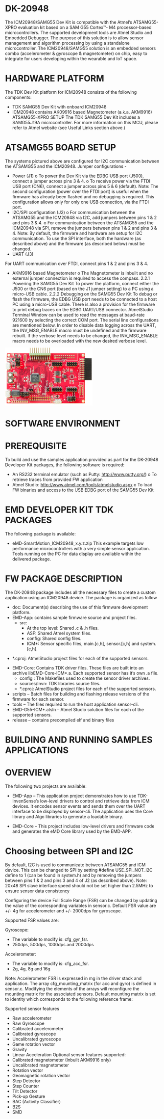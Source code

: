 # DK-20948
The ICM20948/SAMG55 Dev Kit is compatible with the Atmel’s ATSAMG55-XPRO evaluation kit based on a SAM G55 Cortex™- M4 processor-based microcontrollers. The supported development tools are Atmel Studio and Embedded Debugger. The purpose of this solution is to allow sensor management and algorithm processing by using a standalone microcontroller. The ICM20948/SAMG55 solution is an embedded sensors combo (accelerometer &amp; gyroscope &amp; magnetometer) on chip, easy to integrate for users developing within the wearable and IoT space. 

# HARDWARE PLATFORM
The TDK Dev Kit platform for ICM20948 consists of the following components:
- TDK SAMG55 Dev Kit with onboard ICM20948
- ICM20948 contains AK09916 based Magnetometer (a.k.a. AKM9916)
ATSAMG55-XPRO SETUP
The TDK SAMG55 Dev Kit includes a SAMG55J19A microcontroller. For more information on this MCU, please refer to Atmel
website (see Useful Links section above.)

# ATSAMG55 BOARD SETUP
The systems pictured above are configured for I2C communication between the ATSAMG55 and the ICM20948.
Jumper configurations -
- Power (J1)
o To power the Dev Kit via the EDBG USB port (J500), connect a jumper across pins 3 & 4.
o To receive power via the FTDI USB port (CN6), connect a jumper across pins 5 & 6 (default).
Note: The second configuration (power over the FTDI port) is useful when the firmware has already been flashed and no
debugging is required. This configuration allows only for only one USB connection, via the FTDI port.
- I2C/SPI configuration (J2)
o For communication between the ATSAMG55 and the ICM20948 via I2C, add jumpers between pins 1 & 2 and
pins 3 & 4.
o For communication between the ATSAMG55 and the ICM20948 via SPI, remove the jumpers between pins 1 &
2 and pins 3 & 4.
Note: By default, the firmware and hardware are setup for I2C communication. To use the SPI interface, both the
hardware (as described above) and the firmware (as described below) must be changed.
- UART (J3)

For UART communication over FTDI, connect pins 1 & 2 and pins 3 & 4.
- AKM9916 based Magnetometer
o The Magnetometer is inbuilt and no external jumper connection is required to access the compass.
2.2.1 Powering the SAMG55 Dev Kit
To power the platform, connect either the J500 or the CN6 port (based on the J1 jumper setting) to a PC using a micro-USB
cable.
2.2.2 Debugging on the SAMG55 Dev Kit
To debug or flash the firmware, the EDBG USB port needs to be connected to a host PC using a micro-USB cable. There is also a
provision for the firmware to print debug traces on the EDBG UART/USB connector. AtmelStudio Terminal Window can be used
to read the messages at baud-rate 921600 by selecting the correct COM port. The serial line configurations are mentioned
below. In order to disable data logging across the UART, the INV_MSG_ENABLE macro must be undefined and the firmware
rebuilt. If the verbose level needs to be changed, the INV_MSG_ENABLE macro needs to be overloaded with the new desired
verbose level.

![DK-20948](https://github.com/yomuevans/DK-20948/blob/main/Images/eMD_Software_Guide_ICM20948.jpg?raw=true)

# SOFTWARE ENVIRONMENT
# PREREQUISITE
To build and use the samples application provided as part for the DK-20948 Developer Kit packages, the following software is
required:
- An RS232 terminal emulator (such as Putty: http://www.putty.org/)
o To retrieve traces from provided FW application
- Atmel Studio: http://www.atmel.com/tools/atmelstudio.aspx
o To load FW binaries and access to the USB EDBG port of the SAMG55 Dev Kit


# EMD DEVELOPER KIT TDK PACKAGES
The following package is available:
- eMD-SmartMotion_ICM20948_x.y.z.zip
This example targets low performance microcontrollers with a very simple sensor application.
Tools running on the PC for data display are available within the delivered package.

# FW PACKAGE DESCRIPTION
The DK-20948 package includes all the necessary files to create a custom application using an ICM20948 device.
The package is organized as follow
- doc: Document(s) describing the use of this firmware development platform.
- EMD-App: contains sample firmware source and project files.
  - src:
    - At the top level: Shared .c & .h files.
    - ASF: Shared Atmel system files.
    - config: Shared config files.
    - ICM*: Sensor specific files, main.[c,h], sensor.[c,h] and system.[c,h].
* *.cproj: AtmelStudio project files for each of the supported sensors.
- EMD-Core: Contains TDK driver files. These files are built into an archive libEMD-Core-ICM*.a. Each supported sensor
has it’s own .a file.
  - config : The Makefiles used to create the sensor driver archives.
  - sources/Invn: TDK libraries source files.
  - *.cproj: AtmelStudio project files for each of the supported sensors.
- scripts – Batch files for building and flashing release versions of the firmware for each sensor.
- tools – The files required to run the host application sensor-cli.
- EMD-G55-ICM*.atsln – Atmel Studio solution files for each of the supported sensors.
- release – contains precompiled elf and binary files


# BUILDING AND RUNNING SAMPLES APPLICATIONS
# OVERVIEW
The following two projects are available:

 - EMD-App – This application project demonstrates how to use TDK-InvenSense’s low-level drivers to control and retrieve
data from ICM devices. It encodes sensor events and sends them over the UART interface to be displayed by sensor-cli. The
application uses the Core library and Algo libraries to generate a loadable binary.

 - EMD-Core – This project includes low-level drivers and firmware code and generates the eMD Core library used by the
 EMD-APP.

# Choosing between SPI and I2C
By default, I2C is used to communicate between ATSAMG55 and ICM device. This can be changed to SPI by setting #define
USE_SPI_NOT_I2C define to 1 (can be found in system.h) and by removing the jumpers between pins 1 & 2 and pins 3 and 4 of
J2 (as described above).
Note: 20x48 SPI slave interface speed should not be set higher than 2.5MHz to ensure sensor data consistency

Configuring the device
Full Scale Range (FSR) can be changed by updating the value of the corresponding variables in sensor.c.
Default FSR value are +/- 4g for accelerometer and +/- 2000dps for gyroscope.

Supported FSR values are:

Gyroscope:

* The variable to modify is: cfg_gyr_fsr.
* 250dps, 500dps, 1000dps and 2000dps

 Accelerometer:
* The variable to modify is: cfg_acc_fsr.
* 2g, 4g, 8g and 16g

Note: Accelerometer FSR is expressed in mg in the driver stack and application.
The array cfg_mounting_matrix (for acc and gyro) is defined in sensor.c. Modifying the elements of the arrays will reconfigure
the mounting matrix for the associated sensors.
Default mounting matrix is set to identity which corresponds to the following reference frame:

Supported sensor features
- Raw accelerometer
- Raw Gyroscope
- Calibrated accelerometer
- Calibrated gyroscope
- Uncalibrated gyroscope
- Game rotation vector
- Gravity
- Linear Acceleration
Optional sensor features supported:
- Calibrated magnetometer (Inbuilt AKM9916 only)
- Uncalibrated magnetometer
- Rotation vector
- Geomagnetic rotation vector
- Step Detector
- Step Counter
- Tilt Detector
- Pick-up Gesture
- BAC (Activity Classifier)
- B2S
- SMD
